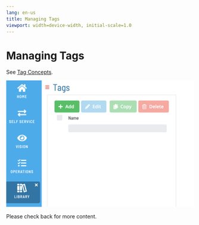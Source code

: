 ```yaml
---
lang: en-us
title: Managing Tags
viewport: width=device-width, initial-scale=1.0
---
```


# Managing Tags

See [Tag Concepts](../../../job-components/tags.md).

![Managing Tags](../../../Resources/Images/SM/Library/ManagingLibrary/ManagingTags.png "Threshold Grid")

Please check back for more content.
